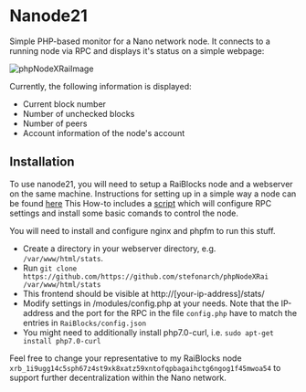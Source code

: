 # Nanode21

Simple PHP-based monitor for a Nano network node.
It connects to a running node via RPC and displays it's status on a simple webpage:

![phpNodeXRaiImage](https://github.com/stefonarch/phpNodeXRai/blob/master/preview.png) 

Currently, the following information is displayed:
* Current block number
* Number of unchecked blocks
* Number of peers
* Account information of the node's account

## Installation

To use nanode21, you will need to setup a RaiBlocks node and a webserver on the same machine.
Instructions for setting up in a simple way a node can be found [here](http://nanode21.cloud/setupnode.htm)
This How-to includes a [script](https://gist.github.com/stefonarch/61d21152a0b71341e4c4a1b5a0df7795) which will configure RPC settings and install some basic comands 
to control the node.

You will need to install and configure nginx and phpfm to run this stuff.

* Create a directory in your webserver directory, e.g. `/var/www/html/stats`.
* Run `git clone https://github.com/https://github.com/stefonarch/phpNodeXRai /var/www/html/stats`
* This frontend should be visible at http://[your-ip-address]/stats/
* Modify settings in /modules/config.php at your needs. Note that the IP-address and the port for the RPC  in the file `config.php` have to  match the entries in `RaiBlocks/config.json`
* You might need to additionally install php7.0-curl, i.e. `sudo apt-get install php7.0-curl`

Feel free to change your representative to my RaiBlocks node `xrb_1i9ugg14c5sph67z4st9xk8xatz59xntofqpbagaihctg6ngog1f45mwoa54` to support further decentralization within the Nano network.






